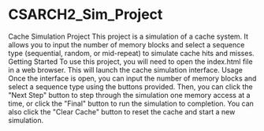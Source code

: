 # CSARCH2_Sim_Project
Cache Simulation Project
This project is a simulation of a cache system. It allows you to input the number of memory blocks and select a sequence type (sequential, random, or mid-repeat) to simulate cache hits and misses.
Getting Started
To use this project, you will need to open the index.html file in a web browser. This will launch the cache simulation interface.
Usage
Once the interface is open, you can input the number of memory blocks and select a sequence type using the buttons provided. Then, you can click the "Next Step" button to step through the simulation one memory access at a time, or click the "Final" button to run the simulation to completion. You can also click the "Clear Cache" button to reset the cache and start a new simulation.
